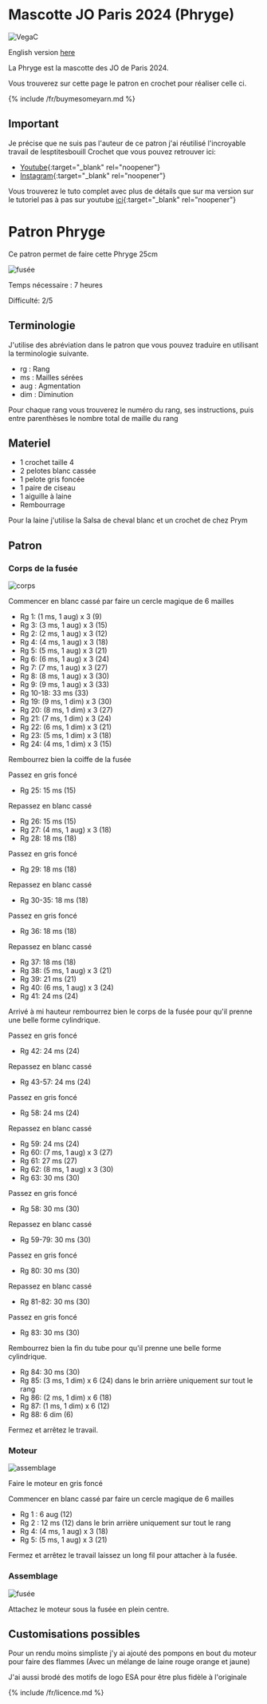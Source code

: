 # Mascotte JO Paris 2024 (Phryge) 

![VegaC](../../media/VegaCdecollage.jpg)

English version [here](./en/Phryge.md)

La Phryge est la mascotte des JO de Paris 2024.

Vous trouverez sur cette page le patron en crochet pour réaliser celle ci.

{% include /fr/buymesomeyarn.md %}

## Important

Je précise que ne suis pas l'auteur de ce patron j'ai réutilisé l'incroyable travail de lesptitesbouill Crochet que vous pouvez retrouver ici:

* [Youtube](https://www.youtube.com/channel/UCQJ15rbfX1vV65Y-zn4fREw){:target="_blank" rel="noopener"}
* [Instagram](https://www.instagram.com/lesptitesbouill_officiel/){:target="_blank" rel="noopener"}

Vous trouverez le tuto complet avec plus de détails que sur ma version sur le tutoriel pas à pas sur youtube [ici](https://www.youtube.com/watch?v=hElENmnQ77c){:target="_blank" rel="noopener"}


# Patron Phryge

Ce patron permet de faire cette Phryge 25cm

![fusée](../../media/patterns/vegac/custos.jpg)

Temps nécessaire  : 7 heures

Difficulté: 2/5

## Terminologie

J'utilise des abréviation dans le patron que vous pouvez traduire en utilisant la terminologie suivante.

* rg : Rang
* ms : Mailles sérées
* aug : Agmentation
* dim : Diminution

Pour chaque rang vous trouverez le numéro du rang, ses instructions, puis entre parenthèses le nombre total de maille du rang

## Materiel

* 1 crochet taille 4
* 2 pelotes blanc cassée
* 1 pelote gris foncée
* 1 paire de ciseau
* 1 aiguille à laine
* Rembourrage

Pour la laine j'utilise la Salsa de cheval blanc et un crochet de chez Prym

## Patron

### Corps de la fusée

![corps](../../media/patterns/vegac/corps.jpg)

Commencer en blanc cassé par faire un cercle magique de 6 mailles

* Rg 1: (1 ms, 1 aug) x 3 (9)
* Rg 3: (3 ms, 1 aug) x 3 (15)
* Rg 2: (2 ms, 1 aug) x 3 (12)
* Rg 4: (4 ms, 1 aug) x 3 (18)
* Rg 5: (5 ms, 1 aug) x 3 (21)
* Rg 6: (6 ms, 1 aug) x 3 (24)
* Rg 7: (7 ms, 1 aug) x 3 (27)
* Rg 8: (8 ms, 1 aug) x 3 (30)
* Rg 9: (9 ms, 1 aug) x 3 (33)
* Rg 10-18: 33 ms (33)
* Rg 19: (9 ms, 1 dim) x 3 (30)
* Rg 20: (8 ms, 1 dim) x 3 (27)
* Rg 21: (7 ms, 1 dim) x 3 (24)
* Rg 22: (6 ms, 1 dim) x 3 (21)
* Rg 23: (5 ms, 1 dim) x 3 (18)
* Rg 24: (4 ms, 1 dim) x 3 (15)

Rembourrez bien la coiffe de la fusée

Passez en gris foncé
* Rg 25: 15 ms (15)

Repassez en blanc cassé
* Rg 26: 15 ms (15)
* Rg 27: (4 ms, 1 aug) x 3 (18)
* Rg 28: 18 ms (18)

Passez en gris foncé
* Rg 29: 18 ms (18)

Repassez en blanc cassé
* Rg 30-35: 18 ms (18)

Passez en gris foncé
* Rg 36: 18 ms (18)

Repassez en blanc cassé
* Rg 37: 18 ms (18)
* Rg 38: (5 ms, 1 aug) x 3 (21)
* Rg 39: 21 ms (21)
* Rg 40: (6 ms, 1 aug) x 3 (24)
* Rg 41: 24 ms (24)

Arrivé à mi hauteur rembourrez bien le corps de la fusée pour qu'il prenne une belle forme cylindrique.

Passez en gris foncé
* Rg 42: 24 ms (24)

Repassez en blanc cassé
* Rg 43-57: 24 ms (24)

Passez en gris foncé
* Rg 58: 24 ms (24)

Repassez en blanc cassé
* Rg 59: 24 ms (24)
* Rg 60: (7 ms, 1 aug) x 3 (27)
* Rg 61: 27 ms (27)
* Rg 62: (8 ms, 1 aug) x 3 (30)
* Rg 63: 30 ms (30)

Passez en gris foncé
* Rg 58: 30 ms (30)

Repassez en blanc cassé
* Rg 59-79: 30 ms (30)

Passez en gris foncé
* Rg 80: 30 ms (30)

Repassez en blanc cassé
* Rg 81-82: 30 ms (30)

Passez en gris foncé
* Rg 83: 30 ms (30)

Rembourrez bien la fin du tube pour qu'il prenne une belle forme cylindrique.
* Rg 84: 30 ms (30)
* Rg 85: (3 ms, 1 dim) x 6 (24) dans le brin arrière uniquement sur tout le rang
* Rg 86: (2 ms, 1 dim) x 6 (18)
* Rg 87: (1 ms, 1 dim) x 6 (12)
* Rg 88: 6 dim (6)

Fermez et arrêtez le travail.

### Moteur

![assemblage](../../media/patterns/vegac/moteur.jpg)

Faire le moteur en gris foncé

Commencer en blanc cassé par faire un cercle magique de 6 mailles

* Rg 1 : 6 aug (12)
* Rg 2 : 12 ms (12) dans le brin arrière uniquement sur tout le rang
* Rg 4: (4 ms, 1 aug) x 3 (18)
* Rg 5: (5 ms, 1 aug) x 3 (21)

Fermez et arrêtez le travail laissez un long fil pour attacher à la fusée.

### Assemblage

![fusée](../../media/patterns/vegac/assemblage.jpg)

Attachez le moteur sous la fusée en plein centre.

## Customisations possibles

Pour un rendu moins simpliste j'y ai ajouté des pompons en bout du moteur pour faire des flammes (Avec un mélange de laine rouge orange et jaune)

J'ai aussi brodé des motifs de logo ESA pour être plus fidèle à l'originale

{% include /fr/licence.md %}
